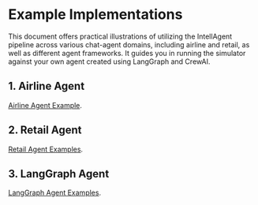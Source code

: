 # Example Implementations

This document offers practical illustrations of utilizing the IntellAgent pipeline across various chat-agent domains, including airline and retail, as well as different agent frameworks. It guides you in running the simulator against your own agent created using LangGraph and CrewAI.

## 1. Airline Agent
[Airline Agent Example](./examples/airline.md).

## 2. Retail Agent
[Retail Agent Examples](./examples/retail.md).

## 3. LangGraph Agent
[LangGraph Agent Examples](./examples/langgraph.md).